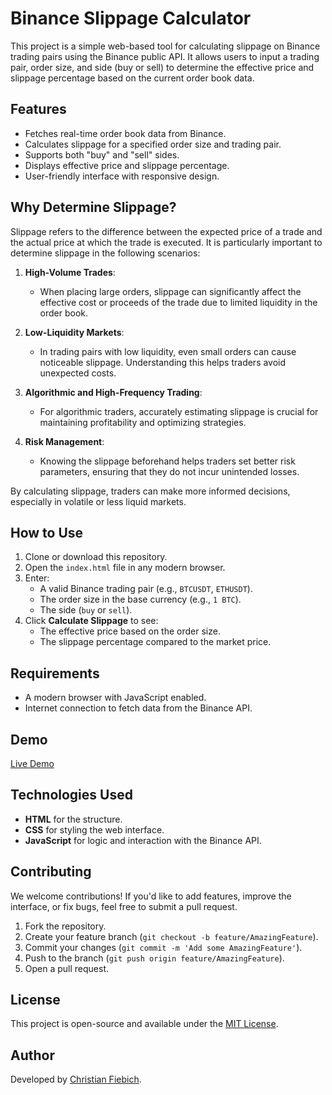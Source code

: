 # Binance Slippage Calculator

This project is a simple web-based tool for calculating slippage on Binance trading pairs using the Binance public API. It allows users to input a trading pair, order size, and side (buy or sell) to determine the effective price and slippage percentage based on the current order book data.

## Features

- Fetches real-time order book data from Binance.
- Calculates slippage for a specified order size and trading pair.
- Supports both "buy" and "sell" sides.
- Displays effective price and slippage percentage.
- User-friendly interface with responsive design.

## Why Determine Slippage?

Slippage refers to the difference between the expected price of a trade and the actual price at which the trade is executed. It is particularly important to determine slippage in the following scenarios:

1. **High-Volume Trades**:
   - When placing large orders, slippage can significantly affect the effective cost or proceeds of the trade due to limited liquidity in the order book.
   
2. **Low-Liquidity Markets**:
   - In trading pairs with low liquidity, even small orders can cause noticeable slippage. Understanding this helps traders avoid unexpected costs.

3. **Algorithmic and High-Frequency Trading**:
   - For algorithmic traders, accurately estimating slippage is crucial for maintaining profitability and optimizing strategies.

4. **Risk Management**:
   - Knowing the slippage beforehand helps traders set better risk parameters, ensuring that they do not incur unintended losses.

By calculating slippage, traders can make more informed decisions, especially in volatile or less liquid markets.

## How to Use

1. Clone or download this repository.
2. Open the `index.html` file in any modern browser.
3. Enter:
   - A valid Binance trading pair (e.g., `BTCUSDT`, `ETHUSDT`).
   - The order size in the base currency (e.g., `1 BTC`).
   - The side (`buy` or `sell`).
4. Click **Calculate Slippage** to see:
   - The effective price based on the order size.
   - The slippage percentage compared to the market price.

## Requirements

- A modern browser with JavaScript enabled.
- Internet connection to fetch data from the Binance API.

## Demo

[Live Demo](https://cfnetworks.github.io/binanceslippagecalculator/)

## Technologies Used

- **HTML** for the structure.
- **CSS** for styling the web interface.
- **JavaScript** for logic and interaction with the Binance API.

## Contributing

We welcome contributions! If you'd like to add features, improve the interface, or fix bugs, feel free to submit a pull request.

1. Fork the repository.
2. Create your feature branch (`git checkout -b feature/AmazingFeature`).
3. Commit your changes (`git commit -m 'Add some AmazingFeature'`).
4. Push to the branch (`git push origin feature/AmazingFeature`).
5. Open a pull request.

## License

This project is open-source and available under the [MIT License](LICENSE).

## Author

Developed by [Christian Fiebich](https://github.com/cfnetworks/).
